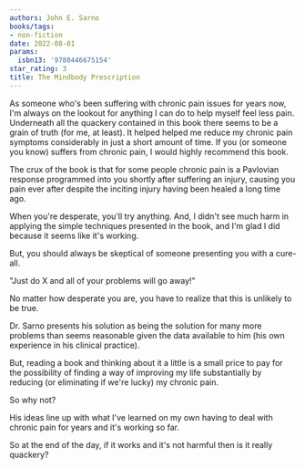 ```yaml
---
authors: John E. Sarno
books/tags:
- non-fiction
date: 2022-08-01
params:
  isbn13: '9780446675154'
star_rating: 3
title: The Mindbody Prescription
---
```


As someone who's been suffering with chronic pain issues for years now, I'm
always on the lookout for anything I can do to help myself feel less pain.
Underneath all the quackery contained in this book there seems to be a grain of
truth (for me, at least). It helped helped me reduce my chronic pain symptoms
considerably in just a short amount of time. If you (or someone you know)
suffers from chronic pain, I would highly recommend this book.

<!--more-->

The crux of the book is that for some people chronic pain is a Pavlovian
response programmed into you shortly after suffering an injury, causing you pain
ever after despite the inciting injury having been healed a long time ago.

When you're desperate, you'll try anything. And, I didn't see much harm in
applying the simple techniques presented in the book, and I'm glad I did because
it seems like it's working.

But, you should always be skeptical of someone presenting you with a cure-all.

"Just do X and all of your problems will go away!"

No matter how desperate you are, you have to realize that this is unlikely to be
true.

Dr. Sarno presents his solution as being the solution for many more problems
than seems reasonable given the data available to him (his own experience in his
clinical practice).

But, reading a book and thinking about it a little is a small price to pay for
the possibility of finding a way of improving my life substantially by reducing
(or eliminating if we're lucky) my chronic pain.

So why not?

His ideas line up with what I've learned on my own having to deal with chronic
pain for years and it's working so far.

So at the end of the day, if it works and it's not harmful then is it really
quackery?